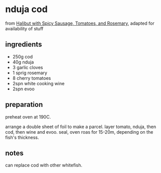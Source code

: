 # nduja cod

from [Halibut with Spicy Sausage, Tomatoes, and Rosemary](https://www.bonappetit.com/recipe/halibut-with-spicy-sausage-tomatoes-and-rosemary), adapted for availability of stuff

## ingredients

- 250g cod
- 40g nduja
- 3 garlic cloves
- 1 sprig rosemary
- 8 cherry tomatoes
- 2spn white cooking wine
- 2spn evoo

## preparation

preheat oven at 190C.

arrange a double sheet of foil to make a parcel. layer tomato, nduja, then cod, then wine and evoo. seal, oven roas for 15-20m, depending on the fish's thickness.

## notes

can replace cod with other whitefish.
